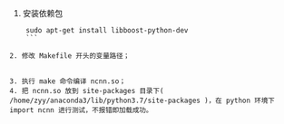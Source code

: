 1. 安装依赖包
	
```shell
	sudo apt-get install libboost-python-dev
	```
	
2. 修改 Makefile 开头的变量路径；


3. 执行 make 命令编译 ncnn.so；
4. 把 ncnn.so 放到 site-packages 目录下( /home/zyy/anaconda3/lib/python3.7/site-packages )，在 python 环境下 import ncnn 进行测试，不报错即加载成功。

